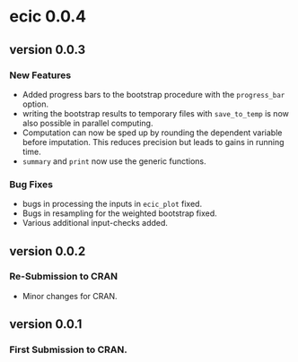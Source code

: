 # ecic 0.0.4

## version 0.0.3

### New Features
- Added progress bars to the bootstrap procedure with the `progress_bar` option.
- writing the bootstrap results to temporary files with `save_to_temp` is now also possible in parallel computing.
- Computation can now be sped up by rounding the dependent variable before imputation. This reduces precision but leads to gains in running time.
- `summary` and `print` now use the generic functions.

### Bug Fixes
- bugs in processing the inputs in `ecic_plot` fixed.
- Bugs in resampling for the weighted bootstrap fixed.
- Various additional input-checks added.

## version 0.0.2


### Re-Submission to CRAN

- Minor changes for CRAN.

## version 0.0.1

### First Submission to CRAN.

